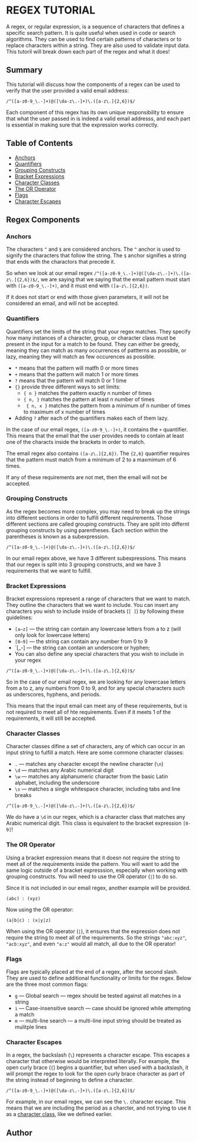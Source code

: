 # REGEX TUTORIAL

A regex, or regular expression, is a sequence of characters that defines a specific search pattern. It is quite useful when used in code or search algorithms. They can be used to find certain patterns of characters or to replace characters within a string. They are also used to validate input data. This tutoril will break down each part of the regex and what it does!


## Summary

This tutorial will discuss how the components of a regex can be used to verify that the user provided a valid email address: 

`/^([a-z0-9_\.-]+)@([\da-z\.-]+)\.([a-z\.]{2,6})$/`

Each component of this regex has its own unique responsibility to ensure that what the user passed in is indeed a valid email addresss, and each part is essential in making sure that the expression works correctly. 


## Table of Contents

- [Anchors](#anchors)
- [Quantifiers](#quantifiers)
- [Grouping Constructs](#grouping-constructs)
- [Bracket Expressions](#bracket-expressions)
- [Character Classes](#character-classes)
- [The OR Operator](#the-or-operator)
- [Flags](#flags)
- [Character Escapes](#character-escapes)


## Regex Components


### Anchors

The characters `^` and `$` are considered anchors. The `^` anchor is used to signify the characters that follow the string. The `$` anchor signifies a string that ends with the charactors that precede it.

So when we look at our email regex `/^([a-z0-9_\.-]+)@([\da-z\.-]+)\.([a-z\.]{2,6})$/`, we are saying that we saying that the email pattern must start with `([a-z0-9_\.-]+)`, and it must end with `([a-z\.]{2,6})`. 

If it does not start or end with those given parameters, it will not be considered an email, and will not be accepted. 


### Quantifiers

Quantifiers set the limits of the string that your regex matches. They specify how many instances of a character, group, or character class must be present in the input for a match to be found. They can either be greedy, meaning they can match as many occurrences of pattterns as possible, or lazy, meaning they will match as few occurences as possible. 

- `*` means that the pattern will matfh 0 or more times
- `+` means that the pattern will match 1 or more times
- `?` means that the pattern will match 0 or 1 time
- `{}` provide three different ways to set limits:
    * `{ n }` matches the pattern exactly n number of times
    * `{ n, }` matches the pattern at least n number of times
    * ` { n, x }` matches the pattern from a minimum of n number of times to maximum of x number of times
- Adding `?` after each of the quantifiers makes each of them lazy.

In the case of our email regex, `([a-z0-9_\.-]+)`, it contains the `+` quantifier. This means that the email that the user provides needs to contain at least one of the characts inside the brackets in order to match. 

The email regex also contains `([a-z\.]{2,6})`. The `{2,6}` quantifier requires that the pattern must match from a minimum of 2 to a maxmimum of 6 times. 

If any of these requirements are not met, then the email will not be accepted.


### Grouping Constructs

As the regex becomes more complex, you may need to break up the strings into different sections in order to fulfill different requirements. Those different sections are called grouping constructs. They are split into differnt grouping constructs by using parentheses. Each section within the parentheses is known as a subexpression.

`/^([a-z0-9_\.-]+)@([\da-z\.-]+)\.([a-z\.]{2,6})$/`

In our email regex above, we have 3 different subexpressions. This means that our regex is split into 3 grouping constructs, and we have 3 requirements that we want to fulfill. 


### Bracket Expressions

Bracket expressions represent a range of characters that we want to match. They outline the characters that we want to include. You can insert any characters you wish to include inside of brackets (`[ ]`) by following these guidelines:

- `[a—z]` — the string can contain any lowercase letters from a to z (will only look for lowercase letters)
- `[0—9]` — the string can contain any number from 0 to 9
- `[_-] — the string can contain an underscore or hyphen;
- You can also define any special characters that you wish to include in your regex

`/^([a-z0-9_\.-]+)@([\da-z\.-]+)\.([a-z\.]{2,6})$/`

So in the case of our email regex, we are looking for any lowercase letters from a to z, any numbers from 0 to 9, and for any special characters such as underscores, hyphens, and periods.

This means that the input email can meet any of these requirements, but is not required to meet all of hte requirements. Even if it meets 1 of the requirements, it will still be accepted. 


### Character Classes

Character classes difine a set of characters, any of which can occur in an input string to fulfill a match. Here are some commone character classes:

- `.` — matches any character except the newline character (`\n`)
- `\d` — matches any Arabic numerical digit
- `\w` — matches any alphanumeric character from the basic Latin alphabet, including the underscore
- `\s` — matches a single whitespace character, including tabs and line breaks 

`/^([a-z0-9_\.-]+)@([\da-z\.-]+)\.([a-z\.]{2,6})$/`

We do have a `\d` in our regex, which is a character class that matches any Arabic numerical digit. This class is equivalent to the bracket expression `[0-9]`!


### The OR Operator

Using a bracket expression means that it doesn not require the string to meet all of the requirements inside the pattern. You will want to add the same logic outside of a bracket expresssion, especially when working with grouping constructs. You will need to use the OR operator (`|`) to do so.

Since it is not included in our email regex, another example will be provided.

`(abc) : (xyz)`

Now using the OR operator:

`(a|b|c) : (x|y|z)`

When using the OR operator (`|`), it ensures that the expression does not require the string to meet all of the requirements. So the strings `"abc:xyz"`, `"acb:xyz"`, and even `"a:z"` would all match, all due to the OR operator!


### Flags

Flags are typically placed at the end of a regex, after the second slash. They are used to define additional functionality or limits for the regex. Below are the three most common flags:

- `g` — Global search — regex should be tested against all matches in a string 
- `i` — Case-insensitive search — case should be ignored while attempting a match
- `m` — multi-line search — a multi-line input string should be treated as mulitple lines


### Character Escapes

In a regex, the backslash (`\`) represents a character escape. This escapes a character that otherwise would be interpreted literally. For example, the open curly brace (`{`) begins a quantifier, but when used with a backslash, it will prompt the regex to look for the open curly brace character as part of the string instead of beginning to define a character. 

`/^([a-z0-9_\.-]+)@([\da-z\.-]+)\.([a-z\.]{2,6})$/`

For example, in our email regex, we can see the `\.` character escape. This means that we are including the period as a charcter, and not trying to use it as a [character class](#character-classes), like we defined earlier. 


## Author

